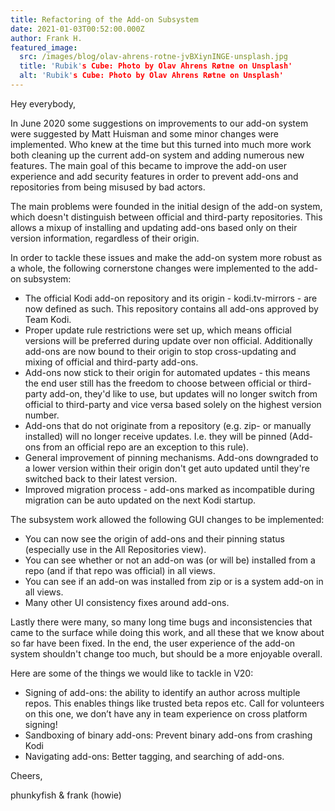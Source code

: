 ```yaml
---
title: Refactoring of the Add-on Subsystem
date: 2021-01-03T00:52:00.000Z
author: Frank H.
featured_image:
  src: /images/blog/olav-ahrens-rotne-jvBXiynINGE-unsplash.jpg
  title: 'Rubik's Cube: Photo by Olav Ahrens Røtne on Unsplash'
  alt: 'Rubik's Cube: Photo by Olav Ahrens Røtne on Unsplash'
---
```

Hey everybody,

In June 2020 some suggestions on improvements to our add-on system were suggested by Matt Huisman and some minor changes were implemented. Who knew at the time but this turned into much more work both cleaning up the current add-on system and adding numerous new features. The main goal of this became to improve the add-on user experience and add security features in order to prevent add-ons and repositories from being misused by bad actors.

The main problems were founded in the initial design of the add-on system, which doesn't distinguish between official and third-party repositories. This allows a mixup of installing and updating add-ons based only on their version information, regardless of their origin.

In order to tackle these issues and make the add-on system more robust as a whole, the following cornerstone changes were implemented to the add-on subsystem:

* The official Kodi add-on repository and its origin - kodi.tv-mirrors - are now defined as such. This repository contains all add-ons approved by Team Kodi.
* Proper update rule restrictions were set up, which means official versions will be preferred during update over non official. Additionally add-ons are now bound to their origin to stop cross-updating and mixing of official and third-party add-ons.
* Add-ons now stick to their origin for automated updates - this means the end user still has the freedom to choose between official or third-party add-on, they'd like to use, but updates will no longer switch from official to third-party and vice versa based solely on the highest version number.
* Add-ons that do not originate from a repository (e.g. zip- or manually installed) will no longer receive updates. I.e. they will be pinned (Add-ons from an official repo are an exception to this rule).
* General improvement of pinning mechanisms. Add-ons downgraded to a lower version within their origin don't get auto updated until they're switched back to their latest version.
* Improved migration process - add-ons marked as incompatible during migration can be auto updated on the next Kodi startup.

The subsystem work allowed the following GUI changes to be implemented:

* You can now see the origin of add-ons and their pinning status (especially use in the All Repositories view).
* You can see whether or not an add-on was (or will be) installed from a repo (and if that repo was official) in all views.
* You can see if an add-on was installed from zip or is a system add-on in all views.
* Many other UI consistency fixes around add-ons.

Lastly there were many, so many long time bugs and inconsistencies that came to the surface while doing this work, and all these that we know about so far have been fixed. In the end, the user experience of the add-on system shouldn't change too much, but should be a more enjoyable overall.

Here are some of the things we would like to tackle in V20:

* Signing of add-ons: the ability to identify an author across multiple repos. This enables things like trusted beta repos etc. Call for volunteers on this one, we don’t have any in team experience on cross platform signing!
* Sandboxing of binary add-ons: Prevent binary add-ons from crashing Kodi
* Navigating add-ons: Better tagging, and searching of add-ons.

Cheers,

phunkyfish & frank (howie)
